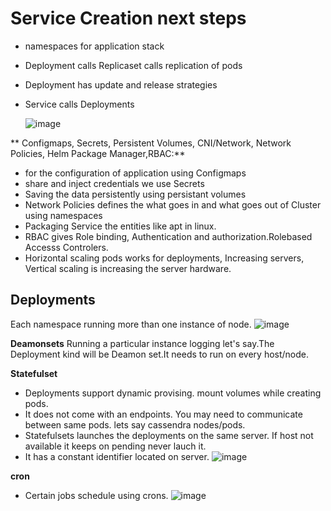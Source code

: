 # Service Creation next steps
- namespaces for application stack
- Deployment calls Replicaset calls replication of pods
- Deployment has update and release strategies
- Service calls Deployments

  ![image](https://github.com/user-attachments/assets/25ec7049-3d02-44dc-b5ca-4bc20db1d2d9)

**  Configmaps, Secrets, Persistent Volumes, CNI/Network, Network Policies, Helm Package Manager,RBAC:**
  - for the configuration of application using Configmaps
  - share and inject credentials we use Secrets
  - Saving the data persistently using persistant volumes
  - Network Policies defines the what goes in and what goes out of Cluster using namespaces
  - Packaging Service the entities like apt in linux. 
  - RBAC gives Role binding, Authentication and authorization.Rolebased Accesss Controlers.
  - Horizontal scaling pods works for deployments, Increasing servers, Vertical scaling is increasing the server hardware.
## Deployments
Each namespace running more than one instance of node.
![image](https://github.com/user-attachments/assets/9f69d6c7-0e3b-4536-a942-10db2dff4ba0)

**Deamonsets**
Running a particular instance logging let's say.The Deployment kind will be Deamon set.It needs to run on every host/node.

**Statefulset**
- Deployments support dynamic provising. mount volumes while creating pods.
- It does not come with an endpoints. You may need to communicate between same pods. lets say cassendra nodes/pods.
- Statefulsets launches the deployments on the same server. If host not available it keeps on pending never lauch it.
- It has a constant identifier located on server.
![image](https://github.com/user-attachments/assets/09e606c0-50b0-4252-ba2c-590e92e00bf4)

**cron**
- Certain jobs schedule using crons.
![image](https://github.com/user-attachments/assets/96b4d7fd-2fa4-4fbc-8807-cbe2a0c4b288)




